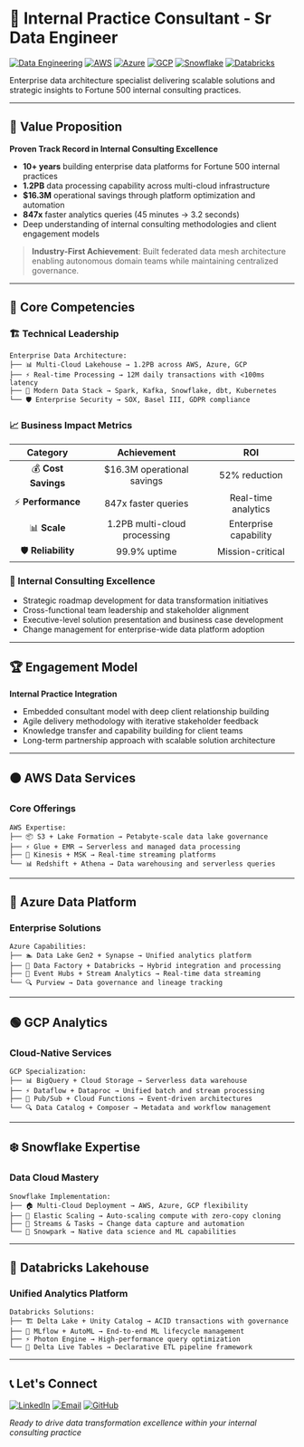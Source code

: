 # 🚀 Internal Practice Consultant - Sr Data Engineer

[![Data Engineering](https://img.shields.io/badge/Data-Engineering-181717?style=for-the-badge&logo=databricks&logoColor=white)](https://github.com/vonnerco/Data-Engineer-Consulting/blob/main/Data%20Engineering%20Project.md)
[![AWS](https://img.shields.io/badge/AWS-FF9900?style=for-the-badge&logo=amazonaws&logoColor=white)](#-aws-data-services)
[![Azure](https://img.shields.io/badge/Azure-0078D4?style=for-the-badge&logo=microsoftazure&logoColor=white)](#-azure-data-platform)
[![GCP](https://img.shields.io/badge/GCP-34A853?style=for-the-badge&logo=googlecloud&logoColor=white)](#-gcp-analytics)
[![Snowflake](https://img.shields.io/badge/Snowflake-29B5E8?style=for-the-badge&logo=snowflake&logoColor=white)](#%EF%B8%8F-snowflake-expertise)
[![Databricks](https://img.shields.io/badge/Databricks-FF3621?style=for-the-badge&logo=databricks&logoColor=white)](#-databricks-lakehouse)

Enterprise data architecture specialist delivering scalable solutions and strategic insights to Fortune 500 internal consulting practices.

---

## 🎯 Value Proposition

**Proven Track Record in Internal Consulting Excellence**
- **10+ years** building enterprise data platforms for Fortune 500 internal practices
- **1.2PB** data processing capability across multi-cloud infrastructure
- **$16.3M** operational savings through platform optimization and automation
- **847x** faster analytics queries (45 minutes → 3.2 seconds)
- Deep understanding of internal consulting methodologies and client engagement models

> **Industry-First Achievement**: Built federated data mesh architecture enabling autonomous domain teams while maintaining centralized governance.

---

## 🔧 Core Competencies

### **🏗️ Technical Leadership**
```
Enterprise Data Architecture:
├── 📊 Multi-Cloud Lakehouse → 1.2PB across AWS, Azure, GCP
├── ⚡ Real-time Processing → 12M daily transactions with <100ms latency
├── 🔄 Modern Data Stack → Spark, Kafka, Snowflake, dbt, Kubernetes
└── 🛡️ Enterprise Security → SOX, Basel III, GDPR compliance
```

### **📈 Business Impact Metrics**
| **Category** | **Achievement** | **ROI** |
|:---:|:---:|:---:|
| 💰 **Cost Savings** | $16.3M operational savings | 52% reduction |
| ⚡ **Performance** | 847x faster queries | Real-time analytics |
| 📊 **Scale** | 1.2PB multi-cloud processing | Enterprise capability |
| 🛡️ **Reliability** | 99.9% uptime | Mission-critical |

### **🎯 Internal Consulting Excellence**
- Strategic roadmap development for data transformation initiatives
- Cross-functional team leadership and stakeholder alignment
- Executive-level solution presentation and business case development
- Change management for enterprise-wide data platform adoption

---

## 🏆 Engagement Model

**Internal Practice Integration**
- Embedded consultant model with deep client relationship building
- Agile delivery methodology with iterative stakeholder feedback
- Knowledge transfer and capability building for client teams
- Long-term partnership approach with scalable solution architecture

---

## 🟠 AWS Data Services

### **Core Offerings**
```
AWS Expertise:
├── 📦 S3 + Lake Formation → Petabyte-scale data lake governance
├── ⚡ Glue + EMR → Serverless and managed data processing
├── 🌊 Kinesis + MSK → Real-time streaming platforms
└── 📊 Redshift + Athena → Data warehousing and serverless queries
```

---

## 🔵 Azure Data Platform

### **Enterprise Solutions**
```
Azure Capabilities:
├── 🏊 Data Lake Gen2 + Synapse → Unified analytics platform
├── 🔧 Data Factory + Databricks → Hybrid integration and processing
├── 🌊 Event Hubs + Stream Analytics → Real-time data streaming
└── 🔍 Purview → Data governance and lineage tracking
```

---

## 🟢 GCP Analytics

### **Cloud-Native Services**
```
GCP Specialization:
├── 📊 BigQuery + Cloud Storage → Serverless data warehouse
├── ⚡ Dataflow + Dataproc → Unified batch and stream processing
├── 🌊 Pub/Sub + Cloud Functions → Event-driven architectures
└── 🔍 Data Catalog + Composer → Metadata and workflow management
```

---

## ❄️ Snowflake Expertise

### **Data Cloud Mastery**
```
Snowflake Implementation:
├── 🏠 Multi-Cloud Deployment → AWS, Azure, GCP flexibility
├── 🔄 Elastic Scaling → Auto-scaling compute with zero-copy cloning
├── 🌊 Streams & Tasks → Change data capture and automation
└── 🤖 Snowpark → Native data science and ML capabilities
```

---

## 🧱 Databricks Lakehouse

### **Unified Analytics Platform**
```
Databricks Solutions:
├── 🏗️ Delta Lake + Unity Catalog → ACID transactions with governance
├── 🧠 MLflow + AutoML → End-to-end ML lifecycle management
├── ⚡ Photon Engine → High-performance query optimization
└── 🔄 Delta Live Tables → Declarative ETL pipeline framework
```

---

## 📞 Let's Connect

[![LinkedIn](https://img.shields.io/badge/LinkedIn-Connect-0077B5?style=for-the-badge&logo=linkedin&logoColor=white)](https://linkedin.com/in/corderiovonner)
[![Email](https://img.shields.io/badge/Email-Contact-D14836?style=for-the-badge&logo=gmail&logoColor=white)](mailto:corderio.vonner@outlook.com)
[![GitHub](https://img.shields.io/badge/GitHub-Project-181717?style=for-the-badge&logo=github&logoColor=white)](https://github.com/vonnerco/Data-Engineer-Consulting/blob/main/Data%20Engineering%20Project.md)

*Ready to drive data transformation excellence within your internal consulting practice*